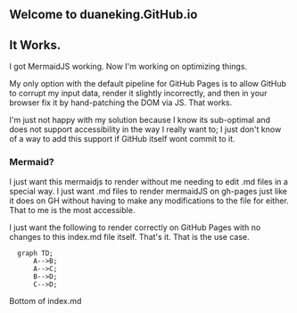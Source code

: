 ## Welcome to duaneking.GitHub.io

## It Works.
I got MermaidJS working.  Now I'm working on optimizing things.

My only option with the default pipeline for GitHub Pages is to allow GitHub to corrupt my input data, render it slightly incorrectly, and then in your browser fix it by hand-patching the DOM via JS.  That works.

I'm just not happy with my solution because I know its sub-optimal and does not support accessibility in the way I really want to; I just don't know of a way to add this support if GitHub itself wont commit to it.

### Mermaid?

I just want this mermaidjs to render without me needing to edit .md files in a special way. I just want .md files to render mermaidJS on gh-pages just like it does on GH without having to make any modifications to the file for either. That to me is the most accessible.

I just want the following to render correctly on GitHub Pages with no changes to this index.md file itself. That's it. That is the use case.

```mermaid
  graph TD;
      A-->B;
      A-->C;
      B-->D;
      C-->D;
```
Bottom of index.md
